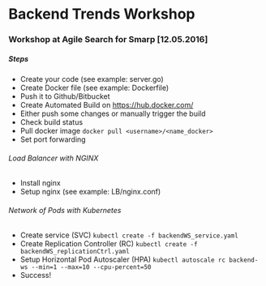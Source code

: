 # Backend Trends Workshop
### Workshop at Agile Search for Smarp [12.05.2016]
##### Steps
- Create your code (see example: server.go)
- Create Docker file (see example: Dockerfile)
- Push it to Github/Bitbucket
- Create Automated Build on https://hub.docker.com/
- Either push some changes or manually trigger the build
- Check build status
- Pull docker image `docker pull <username>/<name_docker>`
- Set port forwarding
###### Load Balancer with NGINX
- Install nginx
- Setup nginx (see example: LB/nginx.conf)
###### Network of Pods with Kubernetes
- Create service (SVC)
	`kubectl create -f backendWS_service.yaml`
- Create Replication Controller (RC)
	`kubectl create -f backendWS_replicationCtrl.yaml`
- Setup Horizontal Pod Autoscaler (HPA)
	`kubectl autoscale rc backend-ws --min=1 --max=10 --cpu-percent=50`
- Success!